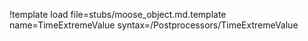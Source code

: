 !template load file=stubs/moose_object.md.template name=TimeExtremeValue syntax=/Postprocessors/TimeExtremeValue